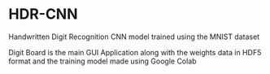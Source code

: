 # HDR-CNN
Handwritten Digit Recognition CNN model trained using the MNIST dataset

Digit Board is the main GUI Application along with the weights data in HDF5 format and the training model made using Google Colab

